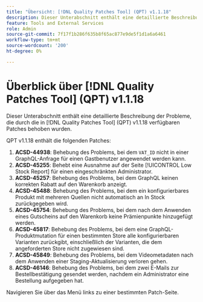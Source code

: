 ```yaml
---
title: "Übersicht: [!DNL Quality Patches Tool] (QPT) v1.1.18"
description: Dieser Unterabschnitt enthält eine detaillierte Beschreibung der Probleme, die durch die in [!DNL Quality Patches Tool]  (QPT) v1.1.18 verfügbaren Patches behoben wurden.
feature: Tools and External Services
role: Admin
source-git-commit: 7f17f1b286f635b8f65ac877e9de5f1d1a6a6461
workflow-type: tm+mt
source-wordcount: '200'
ht-degree: 0%

---
```


# Überblick über [!DNL Quality Patches Tool] (QPT) v1.1.18

Dieser Unterabschnitt enthält eine detaillierte Beschreibung der Probleme, die durch die in [!DNL Quality Patches Tool] (QPT) v1.1.18 verfügbaren Patches behoben wurden.

QPT v1.1.18 enthält die folgenden Patches:

1. **ACSD-44938**: Behebung des Problems, bei dem `VAT_ID` nicht in einer GraphQL-Anfrage für einen Gastbenutzer angewendet werden kann.
1. **ACSD-45255**: Behebt eine Ausnahme auf der Seite [!UICONTROL Low Stock Report] für einen eingeschränkten Administrator.
1. **ACSD-45257**: Behebung des Problems, bei dem GraphQL keinen korrekten Rabatt auf den Warenkorb anzeigt.
1. **ACSD-45488**: Behebung des Problems, bei dem ein konfigurierbares Produkt mit mehreren Quellen nicht automatisch an In Stock zurückgegeben wird.
1. **ACSD-45754**: Behebung des Problems, bei dem nach dem Anwenden eines Gutscheins auf den Warenkorb keine Prämienpunkte hinzugefügt werden.
1. **ACSD-45817**: Behebung des Problems, bei dem eine GraphQL-Produktmutation für einen bestimmten Store alle konfigurierbaren Varianten zurückgibt, einschließlich der Varianten, die dem angeforderten Store nicht zugewiesen sind.
1. **ACSD-45849**: Behebung des Problems, bei dem Videometadaten nach dem Anwenden einer Staging-Aktualisierung verloren gehen.
1. **ACSD-46146**: Behebung des Problems, bei dem zwei E-Mails zur Bestellbestätigung gesendet werden, nachdem ein Administrator eine Bestellung aufgegeben hat.

Navigieren Sie über das Menü links zu einer bestimmten Patch-Seite.
